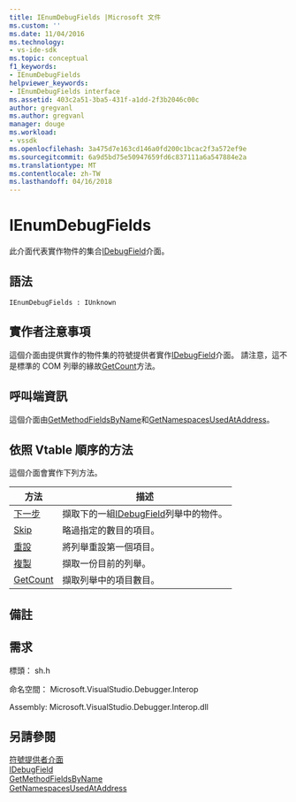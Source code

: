 ```yaml
---
title: IEnumDebugFields |Microsoft 文件
ms.custom: ''
ms.date: 11/04/2016
ms.technology:
- vs-ide-sdk
ms.topic: conceptual
f1_keywords:
- IEnumDebugFields
helpviewer_keywords:
- IEnumDebugFields interface
ms.assetid: 403c2a51-3ba5-431f-a1dd-2f3b2046c00c
author: gregvanl
ms.author: gregvanl
manager: douge
ms.workload:
- vssdk
ms.openlocfilehash: 3a475d7e163cd146a0fd200c1bcac2f3a572ef9e
ms.sourcegitcommit: 6a9d5bd75e50947659fd6c837111a6a547884e2a
ms.translationtype: MT
ms.contentlocale: zh-TW
ms.lasthandoff: 04/16/2018
---
```

# <a name="ienumdebugfields"></a>IEnumDebugFields
此介面代表實作物件的集合[IDebugField](../../../extensibility/debugger/reference/idebugfield.md)介面。  
  
## <a name="syntax"></a>語法  
  
```  
IEnumDebugFields : IUnknown  
```  
  
## <a name="notes-for-implementers"></a>實作者注意事項  
 這個介面由提供實作的物件集的符號提供者實作[IDebugField](../../../extensibility/debugger/reference/idebugfield.md)介面。 請注意，這不是標準的 COM 列舉的緣故[GetCount](../../../extensibility/debugger/reference/ienumdebugfields-getcount.md)方法。  
  
## <a name="notes-for-callers"></a>呼叫端資訊  
 這個介面由[GetMethodFieldsByName](../../../extensibility/debugger/reference/idebugsymbolprovider-getmethodfieldsbyname.md)和[GetNamespacesUsedAtAddress](../../../extensibility/debugger/reference/idebugsymbolprovider-getnamespacesusedataddress.md)。  
  
## <a name="methods-in-vtable-order"></a>依照 Vtable 順序的方法  
 這個介面會實作下列方法。  
  
|方法|描述|  
|------------|-----------------|  
|[下一步](../../../extensibility/debugger/reference/ienumdebugfields-next.md)|擷取下的一組[IDebugField](../../../extensibility/debugger/reference/idebugfield.md)列舉中的物件。|  
|[Skip](../../../extensibility/debugger/reference/ienumdebugfields-skip.md)|略過指定的數目的項目。|  
|[重設](../../../extensibility/debugger/reference/ienumdebugfields-reset.md)|將列舉重設第一個項目。|  
|[複製](../../../extensibility/debugger/reference/ienumdebugfields-clone.md)|擷取一份目前的列舉。|  
|[GetCount](../../../extensibility/debugger/reference/ienumdebugfields-getcount.md)|擷取列舉中的項目數目。|  
  
## <a name="remarks"></a>備註  
  
## <a name="requirements"></a>需求  
 標頭： sh.h  
  
 命名空間： Microsoft.VisualStudio.Debugger.Interop  
  
 Assembly: Microsoft.VisualStudio.Debugger.Interop.dll  
  
## <a name="see-also"></a>另請參閱  
 [符號提供者介面](../../../extensibility/debugger/reference/symbol-provider-interfaces.md)   
 [IDebugField](../../../extensibility/debugger/reference/idebugfield.md)   
 [GetMethodFieldsByName](../../../extensibility/debugger/reference/idebugsymbolprovider-getmethodfieldsbyname.md)   
 [GetNamespacesUsedAtAddress](../../../extensibility/debugger/reference/idebugsymbolprovider-getnamespacesusedataddress.md)